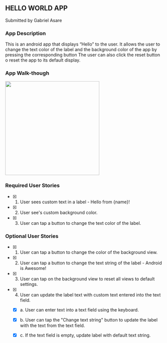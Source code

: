 ## HELLO WORLD APP

Submitted by Gabriel Asare


### App Description
This is an android app that displays “Hello” to the user.
It allows the user to change the text color of the label and the background color of the app by pressing the corresponding button
The user can also click the reset button o reset the app to its default display.

### App Walk-though

<img src="https://i.imgur.com/HoMXM14.gif" width=300><br>


### Required User Stories
- [x] 1. User sees custom text in a label - Hello from {name}!
- [x] 2. User see's custom background color.
- [x] 3. User can tap a button to change the text color of the label.

### Optional User Stories
- [x] 1. User can tap a button to change the color of the background view.  
- [x] 2. User can tap a button to change the text string of the label - Android is Awesome!  
- [x] 3. User can tap on the background view to reset all views to default settings.  
- [x] 4. User can update the label text with custom text entered into the text field.  
   - [x] a. User can enter text into a text field using the keyboard.  
   - [x] b. User can tap the "Change text string" button to update the label with the text from the text field.  
   - [x] c. If the text field is empty, update label with default text string.  

